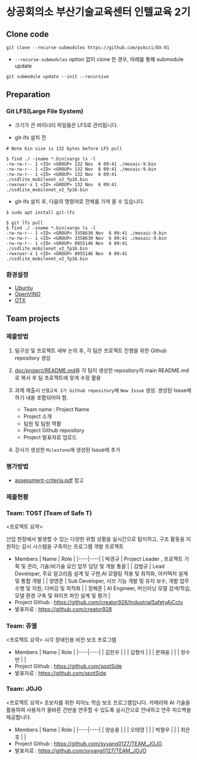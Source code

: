 # 상공회의소 부산기술교육센터 인텔교육 2기

## Clone code 

```shell
git clone --recurse-submodules https://github.com/pskcci/DX-01
```

* `--recurse-submodules` option 없이 clone 한 경우, 아래를 통해 submodule update

```shell
git submodule update --init --recursive
```

## Preparation

### Git LFS(Large File System)

* 크기가 큰 바이너리 파일들은 LFS로 관리됩니다.

* git-lfs 설치 전

```shell
# Note bin size is 132 bytes before LFS pull

$ find ./ -iname *.bin|xargs ls -l
-rw-rw-r-- 1 <ID> <GROUP> 132 Nov  6 09:41 ./mosaic-9.bin
-rw-rw-r-- 1 <ID> <GROUP> 132 Nov  6 09:41 ./mosaic-9.bin
-rw-rw-r-- 1 <ID> <GROUP> 132 Nov  6 09:41 ./ssdlite_mobilenet_v2_fp16.bin
-rwxrwxr-x 1 <ID> <GROUP> 132 Nov  6 09:41 ./ssdlite_mobilenet_v2_fp16.bin
```

* git-lfs 설치 후, 다음의 명령어로 전체를 가져 올 수 있습니다.

```shell
$ sudo apt install git-lfs

$ git lfs pull
$ find ./ -iname *.bin|xargs ls -l
-rw-rw-r-- 1 <ID> <GROUP> 3358630 Nov  6 09:41 ./mosaic-9.bin
-rw-rw-r-- 1 <ID> <GROUP> 3358630 Nov  6 09:41 ./mosaic-9.bin
-rw-rw-r-- 1 <ID> <GROUP> 8955146 Nov  6 09:41 ./ssdlite_mobilenet_v2_fp16.bin
-rwxrwxr-x 1 <ID> <GROUP> 8955146 Nov  6 09:41 ./ssdlite_mobilenet_v2_fp16.bin
```

### 환경설정

* [Ubuntu](./doc/environment/ubuntu.md)
* [OpenVINO](./doc/environment/openvino.md)
* [OTX](./doc/environment/otx.md)

## Team projects

### 제출방법

1. 팀구성 및 프로젝트 세부 논의 후, 각 팀은 프로젝트 진행을 위한 Github repository 생성

2. [doc/project/README.md](./doc/project/README.md)을 각 팀이 생성한 repository의 main README.md로 복사 후 팀 프로젝트에 맞게 수정 활용

3. 과제 제출시 `인텔교육 2기 Github repository`에 `New Issue` 생성. 생성된 Issue에 하기 내용 포함되어야 함.

    * Team name : Project Name
    * Project 소개
    * 팀원 및 팀원 역활
    * Project Github repository
    * Project 발표자료 업로드

4. 강사가 생성한 `Milestone`에 생성된 Issue에 추가 

### 평가방법

* [assessment-criteria.pdf](./doc/project/assessment-criteria.pdf) 참고

### 제출현황

<!-- 이건 주석 시작입니다. 여기부터 "끝"주석까지 복사하여 사용해주세요. -->
### Team: TOST (Team of Safe T)
<프로젝트 요약>

산업 현장에서 발생할 수 있는 다양한 위험 상황을 실시간으로 탐지하고, 구조 활동을 지원하는 감시 시스템을 구축하는 프로그램 개발 프로젝트

* Members
  | Name | Role |
  |----|----|
  | 박경규 | Project Leader , 프로젝트 기획 및 관리, 기술/비기술 요인 업무 담당 및 개발 통괄 |
  | 김범규 | Lead Developer, 주요 알고리즘 설계 및 구현,AI 모델링 적용 및 최적화, 아키텍처 설계 및 통합 개발 |
  | 양영준 | Sub Developer, 서브 기능 개발 및 유지 보수, 개발 업무 수행 및 지원, 디버깅 및 최적화 |
  | 장해준 | AI Engineer, 머신러닝 모델 검색/학습, 모델 환경 구축 및 파이프 파인 설계 및 평가 |
* Project Github : https://github.com/creator928/IndustrialSafetyAiCctv
* 발표자료 : https://github.com/creator928
<!-- 여기가 주석 끝입니다. -->

### Team: 쥬엘
<프로젝트 요약>
시각 장애인용 비전 보조 프로그램
* Members
  | Name | Role |
  |----|----|
  | 김헌우 |  |
  | 김형석 |  |
  | 문재웅 |  |
  | 정수빈 |  |
* Project Github : https://github.com/spotSide
* 발표자료 : https://github.com/spotSide

### Team: JOJO
<프로젝트 요약>
초보자를 위한 피아노 학습 보조 프로그램입니다.
카메라와 AI 기술을 활용하여 사용자가 올바른 건반을 연주할 수 있도록
실시간으로 안내하고 연주 피드백을 제공합니다.
* Members
  | Name | Role |
  |----|----|
  | 양승용 |  |
  | 오태영 |  |
  | 박철우 |  |
  | 최은호 |  |
* Project Github : https://github.com/syyang0127/TEAM_JOJO
* 발표자료 : https://github.com/syyang0127/TEAM_JOJO
